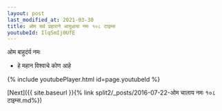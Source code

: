 ```yaml
---
layout: post
last_modified_at: 2021-03-30
title: ओम सर्व प्रहाराने आयुधाया नमः १०८ टाइम्स
youtubeId: IlqSmIj0UfE
---
```

 
 
 ओम बाहुदंर्य नमः  
 
 -  हे महान विश्वाचे कोण आहे 
 
  
 
  
 
 
 
 
 
 


{% include youtubePlayer.html id=page.youtubeId %}
 
[Next]({{ site.baseurl }}{% link  split2/_posts/2016-07-22-ओम चालाय नमः १०८ टाइम्स.md%})
 
